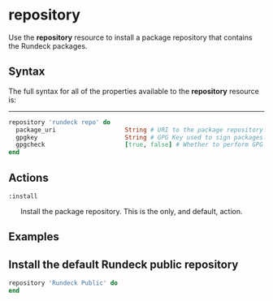 repository
===

Use the **repository** resource to install a package repository that contains the Rundeck packages.

Syntax
------

The full syntax for all of the properties available to the **repository** resource is:

****

```ruby
repository 'rundeck repo' do
  package_uri                   String # URI to the package repository.
  gpgkey                        String # GPG Key used to sign packages.
  gpgcheck                      [true, false] # Whether to perform GPG verification on packages.
end
```

Actions
-------

`:install`

&nbsp;&nbsp;&nbsp;&nbsp;&nbsp;&nbsp;Install the package repository. This is the only, and default, action.

Examples
--------

Install the default Rundeck public repository
---------

```ruby
repository 'Rundeck Public' do
end
```